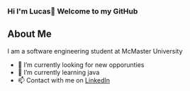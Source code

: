 ### Hi I'm Lucas👋 Welcome to my GitHub

<h2> About Me </h2>
<p>I am a software engineering student at McMaster University</p>
<ul>
  <li>🔭 I’m currently looking for new opporunties</li>
  <li>🌱 I’m currently learning java</li>
  <li>📫 Contact with me on <a href="https://www.linkedin.com/in/lucasichen/">LinkedIn</a></li>
</ul>

<!--
**lucasichen/lucasichen** is a ✨ _special_ ✨ repository because its `README.md` (this file) appears on your GitHub profile.

Here are some ideas to get you started:

-  ...
- 🌱 I’m currently learning ...
- 👯 I’m looking to collaborate on ...
- 🤔 I’m looking for help with ...
- 💬 Ask me about ...
- 📫 How to reach me: ...
- 😄 Pronouns: ...
- ⚡ Fun fact: ...
-->
